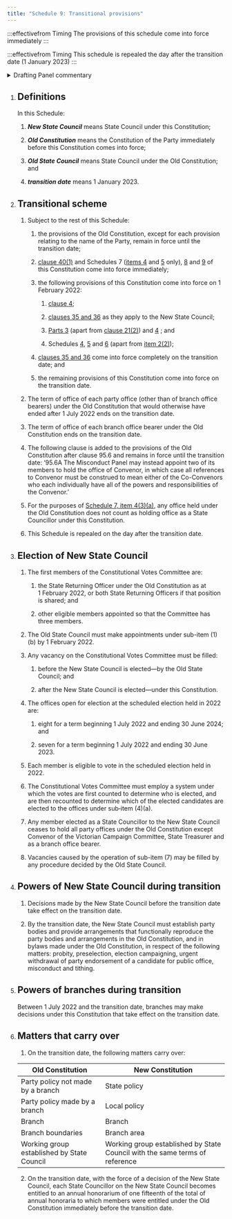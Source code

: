 ```yaml
---
title: "Schedule 9: Transitional provisions"
---
```


:::effectivefrom Timing
The provisions of this schedule come into force
immediately
:::

:::effectivefrom Timing
This schedule is repealed the day after the transition date (1 January 2023)
:::

<details>

<summary>Drafting Panel commentary</summary>

Provides a system for how, if the draft new Constitution is passed, we will transition
from the current Constitution to the new Constitution.

Important elements of this are as follows:

* Most of the new structure does not take effect until 1 January 2023. However,
  a new State Council is elected in the first half of 2022. Its decisions do not take
  effect until 1 January 2023. During 2022, the old State Council, State Executive
  and Office Bearers continue to run the Party. This is to ensure that the
  changeover does not occur during 2022, which will be an election year.

* Much of the existing arrangements automatically carry over into the new
  structure unless and until the new State Council or members decide to change
  it. This includes policies, branches and working groups.

* The new State Council must also, by 1 January 2023, establish party bodies
  and provide arrangements that functionally reproduce the party bodies and
  arrangements in the Old Constitution, and in bylaws made under the Old
  Constitution, in respect of the following matters: probity, preselection, election
  campaigning, urgent withdrawal of party endorsement of a candidate for public
  office, misconduct and tithing.

</details>

1. ## Definitions

    In this Schedule:

    1.  ***New State Council*** means State Council under this Constitution;

    2.  ***Old Constitution*** means the Constitution of the Party
    immediately before this Constitution comes into force;

    3.  ***Old State Council*** means State Council under the Old
    Constitution; and

    4.  ***transition date*** means 1 January 2023.



2. ## Transitional scheme

    1.  Subject to the rest of this Schedule:

        <subclause-letters>

        1.  the provisions of the Old Constitution, except for each
            provision relating to the name of the Party, remain in force
            until the transition date;

        2.  [clause 40(1)](./07-other-matters.md#40.1) and Schedules 7 ([items 4](./schedule-07-eligibility-requirements.md#4) and [5](./schedule-07-eligibility-requirements.md#5) only), [8](./schedule-08-definitions.md) and [9](./schedule-09-transitional-provisions.md)
            of this Constitution come into force immediately;

        3.  the following provisions of this Constitution come into
            force on 1 February 2022:

            1.  [clause 4](./01-fundamental-matters.md#4);

            2.  [clauses 35 and 36](./06-documentation.md#35) as they apply to the New State
                Council;

            3.  [Parts 3](./03-state-council.md) (apart from [clause 21(2)](./03-state-council.md#21.2)) and [4](./04-constitutional-votes-committee.md) ; and

            4.  Schedules [4](./schedule-04-powers-state-council-must-not-delegate.md), [5](./schedule-05-state-council-meeting-procedure.md) and [6](./schedule-06-state-council-elections.md) (apart from [item 2(2)](./schedule-06-state-council-elections.md#2.2));

        4.  [clauses 35 and 36](./06-documentation.md#35) come into force completely on the
            transition date; and

        5.  the remaining provisions of this Constitution come into
            force on the transition date.

        </subclause-letters>

    2.  The term of office of each party office (other than of branch
        office bearers) under the Old Constitution that would otherwise
        have ended after 1 July 2022 ends on the transition date.

    3.  The term of office of each branch office bearer under the Old
        Constitution ends on the transition date.

    4.  The following clause is added to the provisions of the Old
        Constitution after clause 95.6 and remains in force until the
        transition date: ‘95.6A The Misconduct Panel may instead appoint
        two of its members to hold the office of Convenor, in which case
        all references to Convenor must be construed to mean either of
        the Co-Convenors who each individually have all of the powers
        and responsibilities of the Convenor.’

    5.  For the purposes of [Schedule 7, item 4(3)(a)](./schedule-07-eligibility-requirements.md#4.3.a), any office held
        under the Old Constitution does not count as holding office as a
        State Councillor under this Constitution.

    6.  This Schedule is repealed on the day after the transition date.

3. ## Election of New State Council

    1.  The first members of the Constitutional Votes Committee are:

        <subclause-letters>

        1.  the State Returning Officer under the Old Constitution as at
            1 February 2022, or both State Returning Officers if that
            position is shared; and

        2.  other eligible members appointed so that the Committee has
            three members.

        </subclause-letters>

    2.  The Old State Council must make appointments under
        sub-item (1)(b) by 1 February 2022.

    3.  Any vacancy on the Constitutional Votes Committee must be
        filled:

        <subclause-letters>

        1.  before the New State Council is elected—by the Old State
            Council; and

        2.  after the New State Council is elected—under this
            Constitution.

        </subclause-letters>

    4.  The offices open for election at the scheduled election held in
        2022 are:

        <subclause-letters>

        1.  eight for a term beginning 1 July 2022 and ending 30 June
            2024; and

        2.  seven for a term beginning 1 July 2022 and ending 30
            June 2023.

        </subclause-letters>

    5.  Each member is eligible to vote in the scheduled election held
        in 2022.

    6.  The Constitutional Votes Committee must employ a system under
        which the votes are first counted to determine who is elected,
        and are then recounted to determine which of the elected
        candidates are elected to the offices under sub‑item (4)(a).

    7.  Any member elected as a State Councillor to the New State
        Council ceases to hold all party offices under the Old
        Constitution except Convenor of the Victorian Campaign
        Committee, State Treasurer and as a branch office bearer.

    8.  Vacancies caused by the operation of sub-item (7) may be filled
        by any procedure decided by the Old State Council.

4. ## Powers of New State Council during transition

    1.  Decisions made by the New State Council before the transition
        date take effect on the transition date.

    2.  By the transition date, the New State Council must establish
        party bodies and provide arrangements that functionally
        reproduce the party bodies and arrangements in the Old
        Constitution, and in bylaws made under the Old Constitution, in
        respect of the following matters: probity, preselection,
        election campaigning, urgent withdrawal of party endorsement of
        a candidate for public office, misconduct and tithing.

5. ## Powers of branches during transition

    Between 1 July 2022 and the transition date, branches may make decisions
    under this Constitution that take effect on the transition date.

6. ## Matters that carry over

    1. On the transition date, the following matters carry over:

    <table>
    <colgroup>
    <col style={{width: "50%"}} />
    <col style={{width: "50%"}} />
    </colgroup>
    <thead>
    <tr className="header">
    <th><strong>Old Constitution</strong></th>
    <th><strong>New Constitution</strong></th>
    </tr>
    </thead>
    <tbody>
    <tr className="odd">
    <td>Party policy not made by a branch</td>
    <td>State policy</td>
    </tr>
    <tr className="even">
    <td>Party policy made by a branch</td>
    <td>Local policy</td>
    </tr>
    <tr className="odd">
    <td>Branch</td>
    <td>Branch</td>
    </tr>
    <tr className="even">
    <td>Branch boundaries</td>
    <td>Branch area</td>
    </tr>
    <tr className="odd">
    <td>Working group established by State Council</td>
    <td>Working group established by State Council with the same terms of reference</td>
    </tr>
    </tbody>
    </table>

    2. On the transition date, with the force of a decision of the New
    State Council, each State Councillor on the New State Council
    becomes entitled to an annual honorarium of one fifteenth of the
    total of annual honoraria to which members were entitled under the
    Old Constitution immediately before the transition date.

